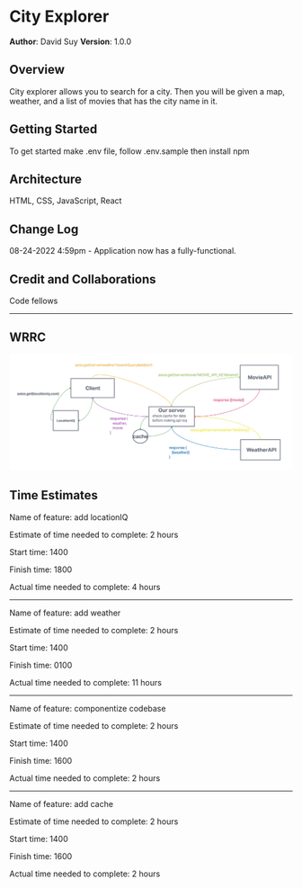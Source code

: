 # City Explorer

**Author**: David Suy
**Version**: 1.0.0

## Overview

City explorer allows you to search for a city. Then you will be given a map, weather, and a list of movies that has the city name in it.

## Getting Started

To get started make .env file, follow .env.sample then install npm

## Architecture

HTML, CSS, JavaScript, React

## Change Log

08-24-2022 4:59pm - Application now has a fully-functional.

## Credit and Collaborations

Code fellows

---

## WRRC

![WRC](./public/img/city-explorer-wrrc.jpg)

## Time Estimates

Name of feature: add locationIQ

Estimate of time needed to complete: 2 hours

Start time: 1400

Finish time: 1800

Actual time needed to complete: 4 hours

---

Name of feature: add weather

Estimate of time needed to complete: 2 hours

Start time: 1400

Finish time: 0100

Actual time needed to complete: 11 hours

---

Name of feature: componentize codebase

Estimate of time needed to complete: 2 hours

Start time: 1400

Finish time: 1600

Actual time needed to complete: 2 hours

---

Name of feature: add cache

Estimate of time needed to complete: 2 hours

Start time: 1400

Finish time: 1600

Actual time needed to complete: 2 hours
